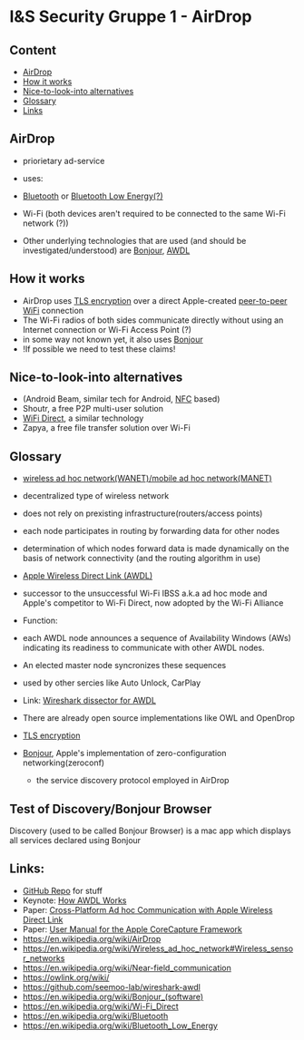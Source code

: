 # I&S Security Gruppe 1 - AirDrop

## Content

*   [AirDrop](#airdrop)
*   [How it works](#how-it-works)
*   [Nice-to-look-into alternatives](#nice-to-look-into)
*   [Glossary](#glossary)
*   [Links](#link)

## AirDrop

*   priorietary ad-service
*   uses:

*   [Bluetooth](https://en.wikipedia.org/wiki/Bluetooth) or [Bluetooth Low Energy(?)](https://en.wikipedia.org/wiki/Bluetooth_Low_Energy)
*   Wi-Fi (both devices aren't required to be connected to the same Wi-Fi network (?))
*   Other underlying technologies that are used (and should be investigated/understood) are [Bonjour](#bonjour), [AWDL](#AWDL)

## How it works

*   AirDrop uses [TLS encryption](https://en.wikipedia.org/wiki/Transport_Layer_Security) over a direct Apple-created <a href="">peer-to-peer</a> <a href="">WiFi</a> connection
*   The Wi-Fi radios of both sides communicate directly without using an Internet connection or Wi-Fi Access Point (?)
*   in some way not known yet, it also uses [Bonjour](https://en.wikipedia.org/wiki/Bonjour_(software))
*   !If possible we need to test these claims!

## Nice-to-look-into alternatives

*   (Android Beam, similar tech for Android, [NFC](https://en.wikipedia.org/wiki/Near-field_communication) based)
*   Shoutr, a free P2P multi-user solution
*   [WiFi Direct](https://en.wikipedia.org/wiki/Wi-Fi_Direct), a similar technology
*   Zapya, a free file transfer solution over Wi-Fi

## Glossary

*   [wireless ad hoc network(WANET)/mobile ad hoc network(MANET)](https://en.wikipedia.org/wiki/Wireless_ad_hoc_network#Wireless_sensor_networks)

*   decentralized type of wireless network
*   does not rely on prexisting infrastructure(routers/access points)
*   each node participates in routing by forwarding data for other nodes
*   determination of which nodes forward data is made dynamically on the basis of network connectivity (and the routing algorithm in use)

*   [Apple Wireless Direct Link (AWDL)](https://owlink.org/wiki/)

*   successor to the unsuccessful Wi-Fi IBSS a.k.a ad hoc mode and Apple's competitor to Wi-Fi Direct, now adopted by the Wi-Fi Alliance
*   Function:

*   each AWDL node announces a sequence of Availability Windows (AWs) indicating its readiness to communicate with other AWDL nodes.
*   An elected master node syncronizes these sequences

*   used by other sercies like Auto Unlock, CarPlay
*   Link: [Wireshark dissector for AWDL](https://github.com/seemoo-lab/wireshark-awdl)
*   There are already open source implementations like OWL and OpenDrop

*   [TLS encryption](https://en.wikipedia.org/wiki/Transport_Layer_Security)
*   [Bonjour](https://en.wikipedia.org/wiki/Bonjour_(software)), Apple's implementation of zero-configuration networking(zeroconf)
    *   the service discovery protocol employed in AirDrop

## Test of Discovery/Bonjour Browser

Discovery (used to be called Bonjour Browser) is a mac app which displays all services declared using Bonjour

## Links:

*   [GitHub Repo](#) for stuff
*   Keynote: [How AWDL Works](https://youtu.be/gr7ZOHxGLpI?t=1306)
*   Paper: [Cross-Platform Ad hoc Communication with Apple Wireless Direct Link](https://arxiv.org/pdf/1812.06743.pdf)
*   Paper: [User Manual for the Apple CoreCapture Framework](https://arxiv.org/pdf/1808.07353.pdf)
*   https://en.wikipedia.org/wiki/AirDrop
*   https://en.wikipedia.org/wiki/Wireless_ad_hoc_network#Wireless_sensor_networks
*   https://en.wikipedia.org/wiki/Near-field_communication
*   https://owlink.org/wiki/
*   https://github.com/seemoo-lab/wireshark-awdl
*   https://en.wikipedia.org/wiki/Bonjour_(software)
*   https://en.wikipedia.org/wiki/Wi-Fi_Direct
*   https://en.wikipedia.org/wiki/Bluetooth
*   https://en.wikipedia.org/wiki/Bluetooth_Low_Energy
